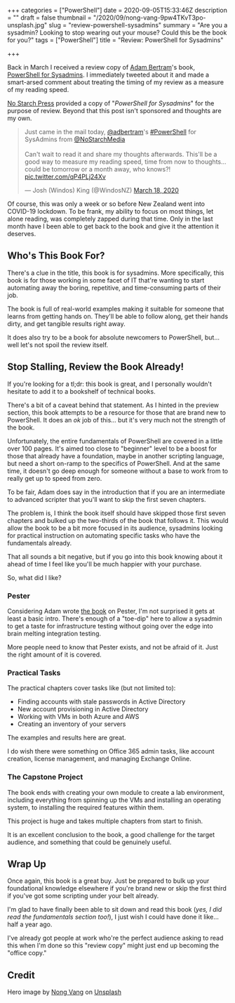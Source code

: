 +++
categories = ["PowerShell"]
date = 2020-09-05T15:33:46Z
description = ""
draft = false
thumbnail = "/2020/09/nong-vang-9pw4TKvT3po-unsplash.jpg"
slug = "review-powershell-sysadmins"
summary = "Are you a sysadmin? Looking to stop wearing out your mouse? Could this be the book for you?"
tags = ["PowerShell"]
title = "Review: PowerShell for Sysadmins"

+++


Back in March I received a review copy of [Adam Bertram](https://twitter.com/adbertram)'s book, [PowerShell for Sysadmins](https://nostarch.com/powershellsysadmins). I immediately tweeted about it and made a smart-arsed comment about treating the timing of my review as a measure of my reading speed.

<p class="warning"><a target="_blank" href="https://nostarch.com">No Starch Press</a> provided a copy of "<i>PowerShell for Sysadmins</i>" for the purpose of review. Beyond that this post isn't sponsored and thoughts are my own.</p>

<blockquote class="twitter-tweet"><p lang="en" dir="ltr">Just came in the mail today, <a href="https://twitter.com/adbertram?ref_src=twsrc%5Etfw">@adbertram</a>&#39;s <a href="https://twitter.com/hashtag/PowerShell?src=hash&amp;ref_src=twsrc%5Etfw">#PowerShell</a> for SysAdmins from <a href="https://twitter.com/NoStarchMedia?ref_src=twsrc%5Etfw">@NoStarchMedia</a><br><br>Can&#39;t wait to read it and share my thoughts afterwards. This&#39;ll be a good way to measure my reading speed, time from now to thoughts... could be tomorrow or a month away, who knows?! <a href="https://t.co/qP4PLj24Xv">pic.twitter.com/qP4PLj24Xv</a></p>&mdash; Josh (Windos) King (@WindosNZ) <a href="https://twitter.com/WindosNZ/status/1240081700824051713?ref_src=twsrc%5Etfw">March 18, 2020</a></blockquote>
<script async src="https://platform.twitter.com/widgets.js" charset="utf-8"></script>

Of course, this was only a week or so before New Zealand went into COVID-19 lockdown. To be frank, my ability to focus on most things, let alone reading, was completely zapped during that time. Only in the last month have I been able to get back to the book and give it the attention it deserves.

## Who's This Book For?

There's a clue in the title, this book is for sysadmins. More specifically, this book is for those working in some facet of IT that're wanting to start automating away the boring, repetitive, and time-consuming parts of their job.

The book is full of real-world examples making it suitable for someone that learns from getting hands on. They'll be able to follow along, get their hands dirty, and get tangible results right away.

It does also try to be a book for absolute newcomers to PowerShell, but... well let's not spoil the review itself.

## Stop Stalling, Review the Book Already!

If you're looking for a tl;dr: this book is great, and I personally wouldn't hesitate to add it to a bookshelf of technical books.

There's a bit of a caveat behind that statement. As I hinted in the preview section, this book attempts to be a resource for those that are brand new to PowerShell. It does an _ok_ job of this... but it's very much not the strength of the book.

Unfortunately, the entire fundamentals of PowerShell are covered in a little over 100 pages. It's aimed too close to "beginner" level to be a boost for those that already have a foundation, maybe in another scripting language, but need a short on-ramp to the specifics of PowerShell. And at the same time, it doesn't go deep enough for someone without a base to work from to really get up to speed from zero.

To be fair, Adam does say in the introduction that if you are an intermediate to advanced scripter that you'll want to skip the first seven chapters.

The problem is, I think the book itself should have skipped those first seven chapters and bulked up the two-thirds of the book that follows it. This would allow the book to be a bit more focused in its audience, sysadmins looking for practical instruction on automating specific tasks who have the fundamentals already.

That all sounds a bit negative, but if you go into this book knowing about it ahead of time I feel like you'll be much happier with your purchase.

So, what did I like?

### Pester

Considering Adam wrote [the book](https://leanpub.com/pesterbook) on Pester, I'm not surprised it gets at least a basic intro. There's enough of a "toe-dip" here to allow a sysadmin to get a taste for infrastructure testing without going over the edge into brain melting integration testing.

More people need to know that Pester exists, and not be afraid of it. Just the right amount of it is covered.

### Practical Tasks

The practical chapters cover tasks like (but not limited to):

* Finding accounts with stale passwords in Active Directory
* New account provisioning in Active Directory
* Working with VMs in both Azure and AWS
* Creating an inventory of your servers

The examples and results here are great.

I do wish there were something on Office 365 admin tasks, like account creation, license management, and managing Exchange Online.

### The Capstone Project

The book ends with creating your own module to create a lab environment, including everything from spinning up the VMs and installing an operating system, to installing the required features within them.

This project is huge and takes multiple chapters from start to finish.

It is an excellent conclusion to the book, a good challenge for the target audience, and something that could be genuinely useful.

## Wrap Up

Once again, this book is a great buy. Just be prepared to bulk up your foundational knowledge elsewhere if you're brand new or skip the first third if you've got some scripting under your belt already.

I'm glad to have finally been able to sit down and read this book (_yes, I did read the fundamentals section too!_), I just wish I could have done it like... half a year ago.

I've already got people at work who're the perfect audience asking to read this when I'm done so this "review copy" might just end up becoming the "office copy."

## Credit

Hero image by [Nong Vang](https://unsplash.com/@californong?utm_source=unsplash&utm_medium=referral&utm_content=creditCopyText) on [Unsplash](https://unsplash.com/s/photos/reading?utm_source=unsplash&utm_medium=referral&utm_content=creditCopyText)

